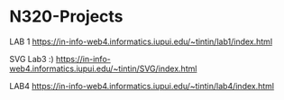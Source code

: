 # N320-Projects
LAB 1
https://in-info-web4.informatics.iupui.edu/~tintin/lab1/index.html

SVG Lab3 :)
https://in-info-web4.informatics.iupui.edu/~tintin/SVG/index.html

LAB4
https://in-info-web4.informatics.iupui.edu/~tintin/lab4/index.html
